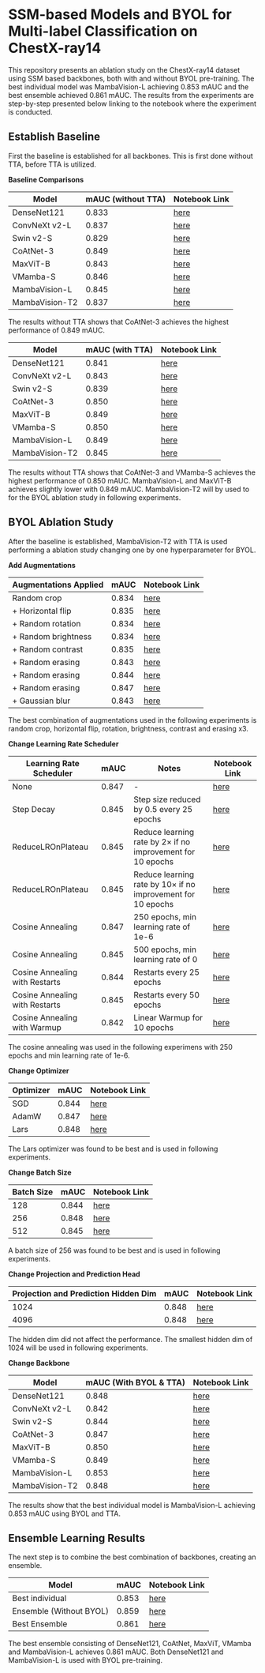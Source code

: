 # SSM-based Models and BYOL for Multi-label Classification on ChestX-ray14

This repository presents an ablation study on the ChestX-ray14 dataset using SSM based backbones, both with and without BYOL pre-training. The best individual model was MambaVision-L achieving 0.853 mAUC and the best ensemble achieved 0.861 mAUC. The results from the experiments are step-by-step presented below linking to the notebook where the experiment is conducted.


## **Establish Baseline**

First the baseline is established for all backbones. This is first done without TTA, before TTA is utilized.

**Baseline Comparisons**

| Model           | mAUC (without TTA) | Notebook Link |
|-----------------|--------------------|---------------|
| DenseNet121     | 0.833              |[here](https://github.com/bjorneme/master-thesis/blob/main/ChestX-ray14%20Single%20Models/DenseNet121/DenseNet121.ipynb)
| ConvNeXt v2-L     | 0.837              |[here](https://github.com/bjorneme/master-thesis/blob/main/ChestX-ray14%20Single%20Models/ConvNeXt_v2/ConvNeXt_v2.ipynb)
| Swin v2-S         | 0.829              |[here](https://github.com/bjorneme/master-thesis/blob/main/ChestX-ray14%20Single%20Models/Swin_v2/Swin_v2.ipynb)
| CoAtNet-3         | 0.849              |[here](https://github.com/bjorneme/master-thesis/blob/main/ChestX-ray14%20Single%20Models/CoAtNet/CoAtNet.ipynb)
| MaxViT-B          | 0.843              |[here](https://github.com/bjorneme/master-thesis/blob/main/ChestX-ray14%20Single%20Models/MaxViT/MaxViT.ipynb)
| VMamba-S          | 0.846              |[here](https://github.com/bjorneme/master-thesis/blob/main/ChestX-ray14%20Single%20Models/VMamba/VMamba.ipynb)
| MambaVision-L   | 0.845              |[here](https://github.com/bjorneme/master-thesis/blob/main/ChestX-ray14%20Single%20Models/MambaVision_Large/MambaVision_L.ipynb)
| MambaVision-T2  | 0.837              |[here](https://github.com/bjorneme/master-thesis/blob/main/ChestX-ray14%20Single%20Models/MambaVision_Tiny/Baseline/MambaVision_T2.ipynb)

The results without TTA shows that CoAtNet-3 achieves the highest performance of 0.849 mAUC.

| Model           | mAUC (with TTA) | Notebook Link |
|-----------------|-----------------|---------------|
| DenseNet121     | 0.841           |[here](https://github.com/bjorneme/master-thesis/blob/main/ChestX-ray14%20Single%20Models/DenseNet121/DenseNet121_TTA.ipynb)
| ConvNeXt v2-L     | 0.843           |[here](https://github.com/bjorneme/master-thesis/blob/main/ChestX-ray14%20Single%20Models/ConvNeXt_v2/ConvNeXt_v2_TTA.ipynb)
| Swin v2-S         | 0.839           |[here](https://github.com/bjorneme/master-thesis/blob/main/ChestX-ray14%20Single%20Models/Swin_v2/Swin_v2_TTA.ipynb)
| CoAtNet-3         | 0.850           |[here](https://github.com/bjorneme/master-thesis/blob/main/ChestX-ray14%20Single%20Models/CoAtNet/CoAtNet_TTA.ipynb)
| MaxViT-B          | 0.849           |[here](https://github.com/bjorneme/master-thesis/blob/main/ChestX-ray14%20Single%20Models/MaxViT/MaxViT_TTA.ipynb)
| VMamba-S          | 0.850           |[here](https://github.com/bjorneme/master-thesis/blob/main/ChestX-ray14%20Single%20Models/VMamba/VMamba_TTA.ipynb)
| MambaVision-L   | 0.849           |[here](https://github.com/bjorneme/master-thesis/blob/main/ChestX-ray14%20Single%20Models/MambaVision_Large/MambaVision_L_TTA.ipynb)
| MambaVision-T2  | 0.845           |[here](https://github.com/bjorneme/master-thesis/blob/main/ChestX-ray14%20Single%20Models/MambaVision_Tiny/Baseline/MambaVision_T2_TTA.ipynb)

The results without TTA shows that CoAtNet-3 and VMamba-S achieves the highest performance of 0.850 mAUC. MambaVision-L and MaxViT-B achieves slightly lower with 0.849 mAUC. MambaVision-T2 will by used to for the BYOL ablation study in following experiments.

## **BYOL Ablation Study**

After the baseline is established, MambaVision-T2 with TTA is used performing a ablation study changing one by one hyperparameter for BYOL.

**Add Augmentations**

| Augmentations Applied               | mAUC  | Notebook Link |
|-------------------------------------|-------|---------------|
| Random crop                         | 0.834 |[here](https://github.com/bjorneme/master-thesis/blob/main/ChestX-ray14%20Single%20Models/MambaVision_Tiny/BYOL/Augmentations/MambaVision_T2_BYOL_RandomCrop.ipynb)
| + Horizontal flip                   | 0.835 |[here](https://github.com/bjorneme/master-thesis/blob/main/ChestX-ray14%20Single%20Models/MambaVision_Tiny/BYOL/Augmentations/MambaVision_T2_BYOL_Add_Horizontal_Flip.ipynb)
| + Random rotation                   | 0.834 |[here](https://github.com/bjorneme/master-thesis/blob/main/ChestX-ray14%20Single%20Models/MambaVision_Tiny/BYOL/Augmentations/MambaVision_T2_BYOL_Add_Rotation.ipynb)
| + Random brightness                 | 0.834 |[here](https://github.com/bjorneme/master-thesis/blob/main/ChestX-ray14%20Single%20Models/MambaVision_Tiny/BYOL/Augmentations/MambaVision_T2_BYOL_Add_Brightness.ipynb)
| + Random contrast                   | 0.835 |[here](https://github.com/bjorneme/master-thesis/blob/main/ChestX-ray14%20Single%20Models/MambaVision_Tiny/BYOL/Augmentations/MambaVision_T2_BYOL_Add_Contrast.ipynb)
| + Random erasing                    | 0.843 |[here](https://github.com/bjorneme/master-thesis/blob/main/ChestX-ray14%20Single%20Models/MambaVision_Tiny/BYOL/Augmentations/MambaVision_T2_BYOL_Add_Erasing.ipynb)
| + Random erasing                    | 0.844 |[here](https://github.com/bjorneme/master-thesis/blob/main/ChestX-ray14%20Single%20Models/MambaVision_Tiny/BYOL/Augmentations/MambaVision_T2_BYOL_Add_Erasing_x2.ipynb)
| + Random erasing                    | 0.847 |[here](https://github.com/bjorneme/master-thesis/blob/main/ChestX-ray14%20Single%20Models/MambaVision_Tiny/BYOL/Augmentations/MambaVision_T2_BYOL_Add_Erasing_x3.ipynb)
| + Gaussian blur                     | 0.843 |[here](https://github.com/bjorneme/master-thesis/blob/main/ChestX-ray14%20Single%20Models/MambaVision_Tiny/BYOL/Augmentations/MambaVision_T2_BYOL_Add_Gaussian_Blur.ipynb)

The best combination of augmentations used in the following experiments is random crop, horizontal flip, rotation, brightness, contrast and erasing x3.


**Change Learning Rate Scheduler**

| Learning Rate Scheduler              | mAUC  | Notes                                                      | Notebook Link |
|--------------------------------------|-------|------------------------------------------------------------|---------------|
| None                                | 0.847 | -                                                          |[here](https://github.com/bjorneme/master-thesis/blob/main/ChestX-ray14%20Single%20Models/MambaVision_Tiny/BYOL/Augmentations/MambaVision_T2_BYOL_Add_Erasing_x3.ipynb)
| Step Decay                          | 0.845 | Step size reduced by 0.5 every 25 epochs                   |[here](https://github.com/bjorneme/master-thesis/blob/main/ChestX-ray14%20Single%20Models/MambaVision_Tiny/BYOL/Learning%20Rate%20Scheduler/MambaVision_T2_BYOL_Step_Decay.ipynb)
| ReduceLROnPlateau                   | 0.845 | Reduce learning rate by 2× if no improvement for 10 epochs |[here](https://github.com/bjorneme/master-thesis/blob/main/ChestX-ray14%20Single%20Models/MambaVision_Tiny/BYOL/Learning%20Rate%20Scheduler/MambaVision_T2_BYOL_ReduceLROnPlateau_Factor_2.ipynb)
| ReduceLROnPlateau                   | 0.845 | Reduce learning rate by 10× if no improvement for 10 epochs|[here](https://github.com/bjorneme/master-thesis/blob/main/ChestX-ray14%20Single%20Models/MambaVision_Tiny/BYOL/Learning%20Rate%20Scheduler/MambaVision_T2_BYOL_ReduceLROnPlateau_Factor_10.ipynb)
| Cosine Annealing                    | 0.847 | 250 epochs, min learning rate of 1e-6                      |[here](https://github.com/bjorneme/master-thesis/blob/main/ChestX-ray14%20Single%20Models/MambaVision_Tiny/BYOL/Learning%20Rate%20Scheduler/MambaVision_T2_BYOL_Cosine_Annealing_Max_250_Epochs.ipynb)
| Cosine Annealing                    | 0.845 | 500 epochs, min learning rate of 0                         |[here](https://github.com/bjorneme/master-thesis/blob/main/ChestX-ray14%20Single%20Models/MambaVision_Tiny/BYOL/Learning%20Rate%20Scheduler/MambaVision_T2_BYOL_Cosine_Annealing_Max_500_Epochs.ipynb)
| Cosine Annealing with Restarts       | 0.844 | Restarts every 25 epochs                                   |[here](https://github.com/bjorneme/master-thesis/blob/main/ChestX-ray14%20Single%20Models/MambaVision_Tiny/BYOL/Learning%20Rate%20Scheduler/MambaVision_T2_BYOL_Cosine_Annealing_with_Restarts_Every_25_epoch.ipynb)
| Cosine Annealing with Restarts       | 0.845 | Restarts every 50 epochs                                   |[here](https://github.com/bjorneme/master-thesis/blob/main/ChestX-ray14%20Single%20Models/MambaVision_Tiny/BYOL/Learning%20Rate%20Scheduler/MambaVision_T2_BYOL_Cosine_Annealing_with_Restarts_Every_50_epoch.ipynb)
| Cosine Annealing with Warmup         | 0.842 | Linear Warmup for 10 epochs                                |[here](https://github.com/bjorneme/master-thesis/blob/main/ChestX-ray14%20Single%20Models/MambaVision_Tiny/BYOL/Learning%20Rate%20Scheduler/MambaVision_T2_BYOL_Cosine_Annealing_with_Warmup.ipynb)

The cosine annealing was used in the following experimens with 250 epochs and min learning rate of 1e-6.

**Change Optimizer**

| Optimizer               | mAUC  | Notebook Link |
|-------------------------|-------|---------------|
| SGD                     | 0.844 |[here](https://github.com/bjorneme/master-thesis/blob/main/ChestX-ray14%20Single%20Models/MambaVision_Tiny/BYOL/Optimizers/MambaVision_T2_SGD_Optimizer.ipynb)
| AdamW                   | 0.847 |[here](https://github.com/bjorneme/master-thesis/blob/main/ChestX-ray14%20Single%20Models/MambaVision_Tiny/BYOL/Learning%20Rate%20Scheduler/MambaVision_T2_BYOL_Cosine_Annealing_Max_250_Epochs.ipynb)
| Lars                    | 0.848 |[here](https://github.com/bjorneme/master-thesis/blob/main/ChestX-ray14%20Single%20Models/MambaVision_Tiny/BYOL/Optimizers/MambaVision_T2_LARS_Optimizer.ipynb)

The Lars optimizer was found to be best and is used in following experiments.


**Change Batch Size**

| Batch Size | mAUC  | Notebook Link |
|------------|-------|---------------|
| 128        | 0.844 |[here](https://github.com/bjorneme/master-thesis/blob/main/ChestX-ray14%20Single%20Models/MambaVision_Tiny/BYOL/Batch%20Size/MambaVision_T2_Batch_Size_128.ipynb)
| 256        | 0.848 |[here](https://github.com/bjorneme/master-thesis/blob/main/ChestX-ray14%20Single%20Models/MambaVision_Tiny/BYOL/Optimizers/MambaVision_T2_LARS_Optimizer.ipynb)
| 512        | 0.845 |[here](https://github.com/bjorneme/master-thesis/blob/main/ChestX-ray14%20Single%20Models/MambaVision_Tiny/BYOL/Batch%20Size/MambaVision_T2_Batch_Size_512.ipynb)

A batch size of 256 was found to be best and is used in following experiments.


**Change Projection and Prediction Head**

| Projection and Prediction Hidden Dim | mAUC  | Notebook Link |
|--------------------------------------|-------|---------------|
| 1024                                 | 0.848 |[here](https://github.com/bjorneme/master-thesis/blob/main/ChestX-ray14%20Single%20Models/MambaVision_Tiny/BYOL/Optimizers/MambaVision_T2_LARS_Optimizer.ipynb)
| 4096                                 | 0.848 |[here](https://github.com/bjorneme/master-thesis/blob/main/ChestX-ray14%20Single%20Models/MambaVision_Tiny/BYOL/Change%20Projection%20Head/MambaVision_T2_BYOL_Change_Projection_Head.ipynb)

The hidden dim did not affect the performance. The smallest hidden dim of 1024 will be used in following experiments.

**Change Backbone**

| Model                | mAUC (With BYOL & TTA) | Notebook Link |
|----------------------|------------------------|---------------|
| DenseNet121          | 0.848                  |[here](https://github.com/bjorneme/master-thesis/blob/main/ChestX-ray14%20Single%20Models/DenseNet121/DenseNet121_BYOL.ipynb)
| ConvNeXt v2-L          | 0.842                  |[here](https://github.com/bjorneme/master-thesis/blob/main/ChestX-ray14%20Single%20Models/ConvNeXt_v2/ConvNeXt_v2_BYOL.ipynb)
| Swin v2-S              | 0.844                  |[here](https://github.com/bjorneme/master-thesis/blob/main/ChestX-ray14%20Single%20Models/Swin_v2/Swin_v2_BYOL.ipynb)
| CoAtNet-3              | 0.847                  |[here](https://github.com/bjorneme/master-thesis/blob/main/ChestX-ray14%20Single%20Models/CoAtNet/CoAtNet_BYOL.ipynb)
| MaxViT-B               | 0.850                  |[here](https://github.com/bjorneme/master-thesis/blob/main/ChestX-ray14%20Single%20Models/MaxViT/MaxViT_BYOL.ipynb)
| VMamba-S               | 0.849                  |[here](https://github.com/bjorneme/master-thesis/blob/main/ChestX-ray14%20Single%20Models/VMamba/VMamba_BYOL.ipynb)
| MambaVision-L        | 0.853                  |[here](https://github.com/bjorneme/master-thesis/blob/main/ChestX-ray14%20Single%20Models/MambaVision_Large/MambaVision_L_BYOL.ipynb)
| MambaVision-T2       | 0.848                  |[here](https://github.com/bjorneme/master-thesis/blob/main/ChestX-ray14%20Single%20Models/MambaVision_Tiny/BYOL/Optimizers/MambaVision_T2_LARS_Optimizer.ipynb)


The results show that the best individual model is MambaVision-L achieving 0.853 mAUC using BYOL and TTA.


## **Ensemble Learning Results**

The next step is to combine the best combination of backbones, creating an ensemble.

| Model                      | mAUC  | Notebook Link |
|----------------------------|-------|---------------|
| Best individual            | 0.853 |[here](https://github.com/bjorneme/master-thesis/blob/main/ChestX-ray14%20Single%20Models/MambaVision_Large/MambaVision_L_BYOL.ipynb)
| Ensemble (Without BYOL)    | 0.859 |[here](https://github.com/bjorneme/master-thesis/blob/main/ChestX-ray14%20Ensemble%20Models/Ensemble.ipynb)
| Best Ensemble              | 0.861 |[here](https://github.com/bjorneme/master-thesis/blob/main/ChestX-ray14%20Ensemble%20Models/Ensemble_including_the_best_BYOL_pretrained_models.ipynb)

The best ensemble consisting of DenseNet121, CoAtNet, MaxViT, VMamba and MambaVision-L achieves 0.861 mAUC. Both DenseNet121 and MambaVision-L is used with BYOL pre-training.